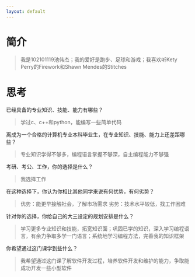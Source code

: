 ```yaml
---
layout: default
---
```


# 简介

>我是102101119池伟杰；我的爱好是跑步、足球和游戏；我喜欢听Kety Perry的Firework和Shawn Mendes的Stitches

# 思考

已经具备的专业知识、技能、能力有哪些？
>学过c、c++和python，能编写一些简单代码

离成为一个合格的计算机专业本科毕业生，在专业知识、技能、能力上还差距哪些？
>专业知识学得不够多，编程语言掌握不够深，自主编程能力不够强

考研、考公、工作，你的选择是什么？
>我选择工作

在这种选择下，你认为你相比其他同学来说有何优势，有何劣势？
>优势：能更早接触社会，了解市场需求
劣势：技术水平较低，找工作困难

针对你的选择，你给自己的大三设定的规划安排是什么？
>学习更多专业知识和技能，拓宽知识面；巩固已学的知识，深入学习编程语言，有余力争取多学一门语言；系统地学习编程方法，完善我的知识框架

你希望通过这门课学到些什么？
>我希望通过这门课了解软件开发过程，培养软件开发和维护的能力，争取能成功开发一些小型软件
